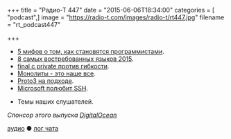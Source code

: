 +++
title = "Радио-Т 447"
date = "2015-06-06T18:34:00"
categories = [ "podcast",]
image = "https://radio-t.com/images/radio-t/rt447.jpg"
filename = "rt_podcast447"

+++

* [5 мифов о том, как становятся программистами](http://prsm.tc/lVJGzU).
* [8 самых востребованных языков 2015](http://www.devbattles.com/en/sand/post-1314-The-8-Most-InDemand-Programming-Languages-of-2015).
* [final с private против гибкости](http://www.brandonsavage.net/what-about-final-and-private/).
* [Монолиты - это наше все](http://prsm.tc/3ugGyf).
* [Proto3 на подходе](https://developers.google.com/protocol-buffers/docs/proto3).
* [Microsoft полюбит SSH](http://blogs.msdn.com/b/looking_forward_microsoft__support_for_secure_shell_ssh1/archive/2015/06/02/managing-looking-forward-mic).
- Темы наших слушателей.

_Спонсор этого выпуска [DigitalOcean](https://www.digitalocean.com)_

[аудио](http://cdn.radio-t.com/rt_podcast447.mp3) ● [лог чата](http://chat.radio-t.com/logs/radio-t-447.html)
<audio src="http://cdn.radio-t.com/rt_podcast447.mp3" preload="none"></audio>